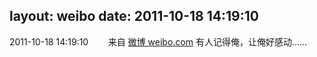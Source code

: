 layout: weibo
date: 2011-10-18 14:19:10
---
2011-10-18 14:19:10  &nbsp;&nbsp;&nbsp;&nbsp;&nbsp;&nbsp; 来自 <a href="http://weibo.com/" rel="nofollow">微博 weibo.com</a>
有人记得俺，让俺好感动…… ​​​
